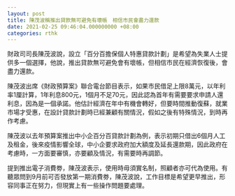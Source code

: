 ```yaml
---
layout: post
title: 陳茂波稱推出貸款無可避免有壞帳　相信市民會盡力還款
date: 2021-02-25 09:46:04.000000000 +08:00
categories: rthk
---
```


財政司司長陳茂波說，設立「百分百擔保個人特惠貸款計劃」是希望為失業人士提供多一個選擇，他說，推出貸款無可避免會有壞帳，但相信市民在經濟恢復後，會盡力還款。

陳茂波出席《財政預算案》聯合電台節目表示，如果市民借足上限8萬元，以年利率1厘計算，1年利息800元，1個月不足70元，因此認為首年有需要要求申請人還利息，因為是一個承諾。他估計經濟在年中有機會轉好，但要時間推動復蘇，就業市場才受惠，在設計貸款計劃時已經兼顧有關情況，假如之後有特殊情況，到時再作考慮。

陳茂波以去年預算案推出中小企百分百貸款計劃為例，表示初期只借出6個月人工及租金，後來疫情影響全球，中小企要求政府加大額度及延長還款期，因此政府在考慮時，一方面要審慎，亦要顧及情況，有需要時再調節。

提到推出電子消費劵，陳茂波表示，使用時毋須實名制，照顧者亦可代為使用。有聽眾問到9月前可否發放第一期消費劵，陳茂波說，工作目標是希望更早推出，形容同事正在努力，但現實上有一些操作問題要處理。

